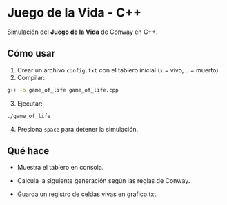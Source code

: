 # Juego de la Vida - C++

Simulación del **Juego de la Vida** de Conway en C++.

## Cómo usar

1. Crear un archivo `config.txt` con el tablero inicial (`x` = vivo, `.` = muerto).
2. Compilar:

```bash
g++ -o game_of_life game_of_life.cpp
```

3. Ejecutar:

```bash
./game_of_life
```

4. Presiona `space` para detener la simulación.

## Qué hace

- Muestra el tablero en consola.

- Calcula la siguiente generación según las reglas de Conway.

- Guarda un registro de celdas vivas en grafico.txt.
